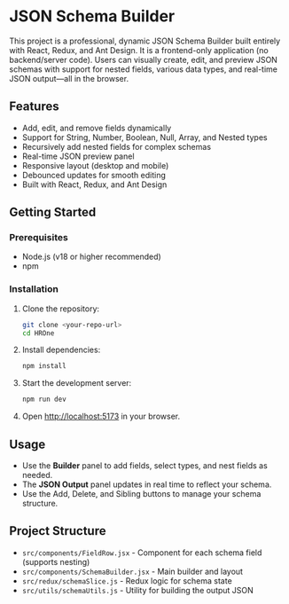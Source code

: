 
# JSON Schema Builder


This project is a professional, dynamic JSON Schema Builder built entirely with React, Redux, and Ant Design. It is a frontend-only application (no backend/server code). Users can visually create, edit, and preview JSON schemas with support for nested fields, various data types, and real-time JSON output—all in the browser.

## Features

- Add, edit, and remove fields dynamically
- Support for String, Number, Boolean, Null, Array, and Nested types
- Recursively add nested fields for complex schemas
- Real-time JSON preview panel
- Responsive layout (desktop and mobile)
- Debounced updates for smooth editing
- Built with React, Redux, and Ant Design

## Getting Started

### Prerequisites
- Node.js (v18 or higher recommended)
- npm

### Installation
1. Clone the repository:
   ```sh
   git clone <your-repo-url>
   cd HROne
   ```
2. Install dependencies:
   ```sh
   npm install
   ```
3. Start the development server:
   ```sh
   npm run dev
   ```
4. Open [http://localhost:5173](http://localhost:5173) in your browser.

## Usage

- Use the **Builder** panel to add fields, select types, and nest fields as needed.
- The **JSON Output** panel updates in real time to reflect your schema.
- Use the Add, Delete, and Sibling buttons to manage your schema structure.

## Project Structure

- `src/components/FieldRow.jsx` - Component for each schema field (supports nesting)
- `src/components/SchemaBuilder.jsx` - Main builder and layout
- `src/redux/schemaSlice.js` - Redux logic for schema state
- `src/utils/schemaUtils.js` - Utility for building the output JSON
